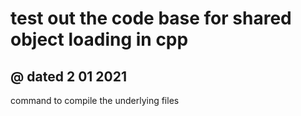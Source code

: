 # test out the code base for shared object loading in cpp

@ dated 2 01 2021
------------------

command to compile the underlying files
